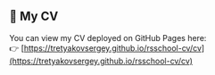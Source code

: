 ## 📄 My CV

You can view my CV deployed on GitHub Pages here:  
👉 [https://tretyakovsergey.github.io/rsschool-cv/cv](https://tretyakovsergey.github.io/rsschool-cv/cv)
